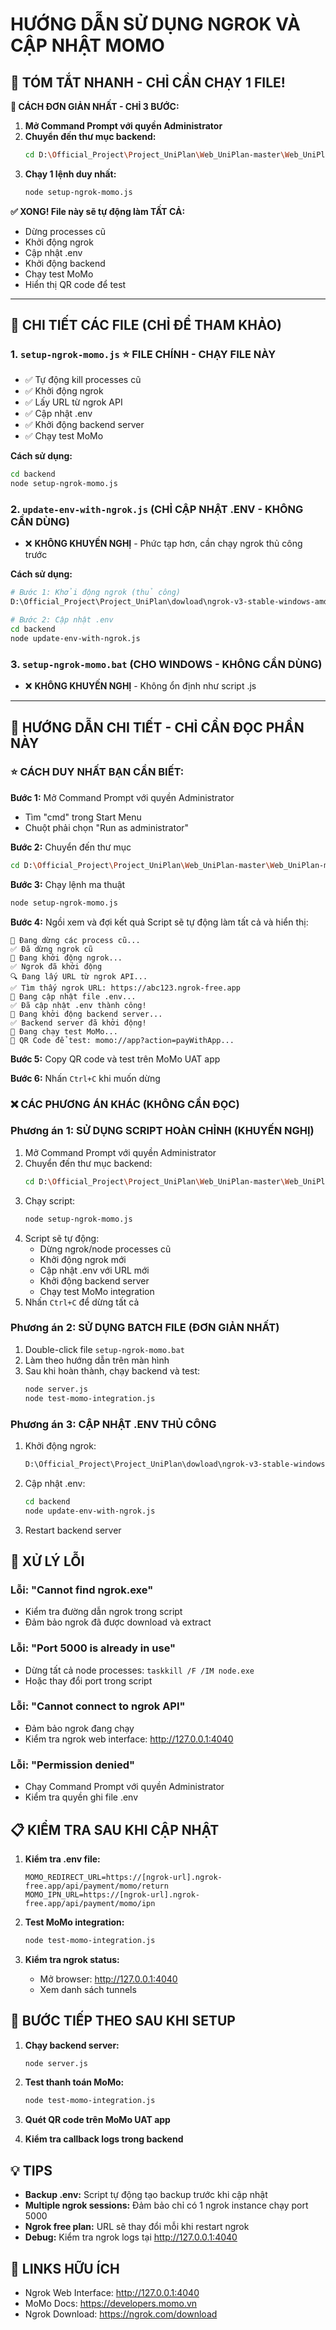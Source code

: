 # HƯỚNG DẪN SỬ DỤNG NGROK VÀ CẬP NHẬT MOMO

## 🎯 TÓM TẮT NHANH - CHỈ CẦN CHẠY 1 FILE!

**🚀 CÁCH ĐƠN GIẢN NHẤT - CHỈ 3 BƯỚC:**

1. **Mở Command Prompt với quyền Administrator**
2. **Chuyển đến thư mục backend:**
   ```bash
   cd D:\Official_Project\Project_UniPlan\Web_UniPlan-master\Web_UniPlan-master\backend
   ```
3. **Chạy 1 lệnh duy nhất:**
   ```bash
   node setup-ngrok-momo.js
   ```

**✅ XONG! File này sẽ tự động làm TẤT CẢ:**
- Dừng processes cũ
- Khởi động ngrok
- Cập nhật .env  
- Khởi động backend
- Chạy test MoMo
- Hiển thị QR code để test

---

## 📁 CHI TIẾT CÁC FILE (CHỈ ĐỂ THAM KHẢO)

### 1. `setup-ngrok-momo.js` ⭐ **FILE CHÍNH - CHẠY FILE NÀY**
- ✅ Tự động kill processes cũ
- ✅ Khởi động ngrok
- ✅ Lấy URL từ ngrok API
- ✅ Cập nhật .env
- ✅ Khởi động backend server
- ✅ Chạy test MoMo

**Cách sử dụng:**
```bash
cd backend
node setup-ngrok-momo.js
```

### 2. `update-env-with-ngrok.js` (CHỈ CẬP NHẬT .ENV - KHÔNG CẦN DÙNG)
- ❌ **KHÔNG KHUYẾN NGHỊ** - Phức tạp hơn, cần chạy ngrok thủ công trước

**Cách sử dụng:**
```bash
# Bước 1: Khởi động ngrok (thủ công)
D:\Official_Project\Project_UniPlan\dowload\ngrok-v3-stable-windows-amd64\ngrok.exe http 5000

# Bước 2: Cập nhật .env
cd backend
node update-env-with-ngrok.js
```

### 3. `setup-ngrok-momo.bat` (CHO WINDOWS - KHÔNG CẦN DÙNG)
- ❌ **KHÔNG KHUYẾN NGHỊ** - Không ổn định như script .js

---

## 🚀 HƯỚNG DẪN CHI TIẾT - CHỈ CẦN ĐỌC PHẦN NÀY

### ⭐ CÁCH DUY NHẤT BẠN CẦN BIẾT:

**Bước 1:** Mở Command Prompt với quyền Administrator
- Tìm "cmd" trong Start Menu
- Chuột phải chọn "Run as administrator"

**Bước 2:** Chuyển đến thư mục
```bash
cd D:\Official_Project\Project_UniPlan\Web_UniPlan-master\Web_UniPlan-master\backend
```

**Bước 3:** Chạy lệnh ma thuật
```bash
node setup-ngrok-momo.js
```

**Bước 4:** Ngồi xem và đợi kết quả
Script sẽ tự động làm tất cả và hiển thị:
```
🔄 Đang dừng các process cũ...
✅ Đã dừng ngrok cũ
🚀 Đang khởi động ngrok...
✅ Ngrok đã khởi động  
🔍 Đang lấy URL từ ngrok API...
✅ Tìm thấy ngrok URL: https://abc123.ngrok-free.app
📝 Đang cập nhật file .env...
✅ Đã cập nhật .env thành công!
🚀 Đang khởi động backend server...
✅ Backend server đã khởi động!
🧪 Đang chạy test MoMo...
🎉 QR Code để test: momo://app?action=payWithApp...
```

**Bước 5:** Copy QR code và test trên MoMo UAT app

**Bước 6:** Nhấn `Ctrl+C` khi muốn dừng

### ❌ CÁC PHƯƠNG ÁN KHÁC (KHÔNG CẦN ĐỌC)

### Phương án 1: SỬ DỤNG SCRIPT HOÀN CHỈNH (KHUYẾN NGHỊ)

1. Mở Command Prompt với quyền Administrator
2. Chuyển đến thư mục backend:
   ```bash
   cd D:\Official_Project\Project_UniPlan\Web_UniPlan-master\Web_UniPlan-master\backend
   ```
3. Chạy script:
   ```bash
   node setup-ngrok-momo.js
   ```
4. Script sẽ tự động:
   - Dừng ngrok/node processes cũ
   - Khởi động ngrok mới
   - Cập nhật .env với URL mới
   - Khởi động backend server
   - Chạy test MoMo integration
5. Nhấn `Ctrl+C` để dừng tất cả

### Phương án 2: SỬ DỤNG BATCH FILE (ĐƠN GIẢN NHẤT)

1. Double-click file `setup-ngrok-momo.bat`
2. Làm theo hướng dẫn trên màn hình
3. Sau khi hoàn thành, chạy backend và test:
   ```bash
   node server.js
   node test-momo-integration.js
   ```

### Phương án 3: CẬP NHẬT .ENV THỦ CÔNG

1. Khởi động ngrok:
   ```bash
   D:\Official_Project\Project_UniPlan\dowload\ngrok-v3-stable-windows-amd64\ngrok.exe http 5000
   ```
2. Cập nhật .env:
   ```bash
   cd backend
   node update-env-with-ngrok.js
   ```
3. Restart backend server

## 🔧 XỬ LÝ LỖI

### Lỗi: "Cannot find ngrok.exe"
- Kiểm tra đường dẫn ngrok trong script
- Đảm bảo ngrok đã được download và extract

### Lỗi: "Port 5000 is already in use"
- Dừng tất cả node processes: `taskkill /F /IM node.exe`
- Hoặc thay đổi port trong script

### Lỗi: "Cannot connect to ngrok API"
- Đảm bảo ngrok đang chạy
- Kiểm tra ngrok web interface: http://127.0.0.1:4040

### Lỗi: "Permission denied"
- Chạy Command Prompt với quyền Administrator
- Kiểm tra quyền ghi file .env

## 📋 KIỂM TRA SAU KHI CẬP NHẬT

1. **Kiểm tra .env file:**
   ```
   MOMO_REDIRECT_URL=https://[ngrok-url].ngrok-free.app/api/payment/momo/return
   MOMO_IPN_URL=https://[ngrok-url].ngrok-free.app/api/payment/momo/ipn
   ```

2. **Test MoMo integration:**
   ```bash
   node test-momo-integration.js
   ```

3. **Kiểm tra ngrok status:**
   - Mở browser: http://127.0.0.1:4040
   - Xem danh sách tunnels

## 🎯 BƯỚC TIẾP THEO SAU KHI SETUP

1. **Chạy backend server:**
   ```bash
   node server.js
   ```

2. **Test thanh toán MoMo:**
   ```bash
   node test-momo-integration.js
   ```

3. **Quét QR code trên MoMo UAT app**

4. **Kiểm tra callback logs trong backend**

## 💡 TIPS

- **Backup .env:** Script tự động tạo backup trước khi cập nhật
- **Multiple ngrok sessions:** Đảm bảo chỉ có 1 ngrok instance chạy port 5000
- **Ngrok free plan:** URL sẽ thay đổi mỗi khi restart ngrok
- **Debug:** Kiểm tra ngrok logs tại http://127.0.0.1:4040

## 🔗 LINKS HỮU ÍCH

- Ngrok Web Interface: http://127.0.0.1:4040
- MoMo Docs: https://developers.momo.vn
- Ngrok Download: https://ngrok.com/download
